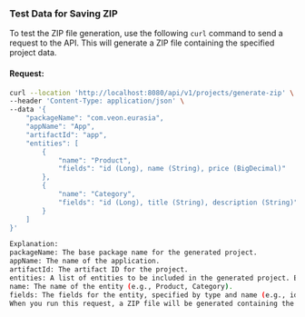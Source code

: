 
### Test Data for Saving ZIP

To test the ZIP file generation, use the following `curl` command to send a request to the API. This will generate a ZIP file containing the specified project data.

#### Request:

```bash
curl --location 'http://localhost:8080/api/v1/projects/generate-zip' \
--header 'Content-Type: application/json' \
--data '{
    "packageName": "com.veon.eurasia",
    "appName": "App",
    "artifactId": "app",
    "entities": [
        {
            "name": "Product",
            "fields": "id (Long), name (String), price (BigDecimal)"
        },
        {
            "name": "Category",
            "fields": "id (Long), title (String), description (String)"
        }
    ]
}'

Explanation:
packageName: The base package name for the generated project.
appName: The name of the application.
artifactId: The artifact ID for the project.
entities: A list of entities to be included in the generated project. Each entity includes:
name: The name of the entity (e.g., Product, Category).
fields: The fields for the entity, specified by type and name (e.g., id (Long), name (String), price (BigDecimal)).
When you run this request, a ZIP file will be generated containing the project files based on the provided entity definitions.
